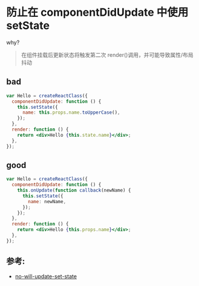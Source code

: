 # 防止在 componentDidUpdate 中使用 setState

why?

> 在组件挂载后更新状态将触发第二次 render()调用，并可能导致属性/布局抖动

## bad

```jsx
var Hello = createReactClass({
  componentDidUpdate: function () {
    this.setState({
      name: this.props.name.toUpperCase(),
    });
  },
  render: function () {
    return <div>Hello {this.state.name}</div>;
  },
});
```

## good

```jsx
var Hello = createReactClass({
  componentDidUpdate: function () {
    this.onUpdate(function callback(newName) {
      this.setState({
        name: newName,
      });
    });
  },
  render: function () {
    return <div>Hello {this.props.name}</div>;
  },
});
```

## 参考:

- [no-will-update-set-state](https://github.com/jsx-eslint/eslint-plugin-react/blob/c42b624d0fb9ad647583a775ab9751091eec066f/docs/rules/no-will-update-set-state)
